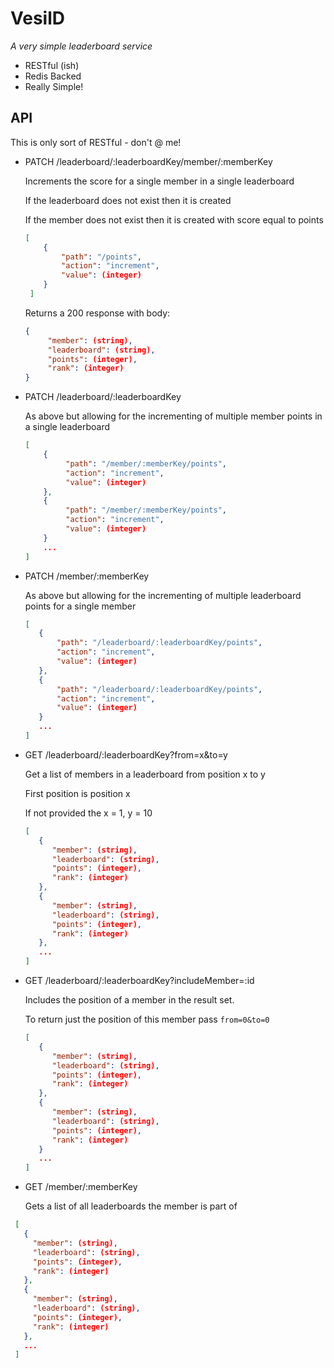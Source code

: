 VesilD
======

*A very simple leaderboard service*

 * RESTful (ish)
 * Redis Backed
 * Really Simple!
 
API
---
This is only sort of RESTful - don't @ me!

 - PATCH /leaderboard/:leaderboardKey/member/:memberKey
 
    Increments the score for a single member in a single leaderboard
    
    If the leaderboard does not exist then it is created
    
    If the member does not exist then it is created with score equal to points
     
    ```json
    [
        {
            "path": "/points",
            "action": "increment",
            "value": (integer)
        }
     ]
    ```

    Returns a 200 response with body:
 
    ```json
    {
         "member": (string),
         "leaderboard": (string),
         "points": (integer),
         "rank": (integer)
    }
    ```
 
 - PATCH /leaderboard/:leaderboardKey
   
    As above but allowing for the incrementing of multiple member points in a single leaderboard
    
    ```json
    [
        {
             "path": "/member/:memberKey/points",
             "action": "increment",
             "value": (integer)
        },
        {
             "path": "/member/:memberKey/points",
             "action": "increment",
             "value": (integer)
        }
        ...
    ]
    ```
 
 - PATCH /member/:memberKey
 
    As above but allowing for the incrementing of multiple leaderboard points for a single member
 
    ```json
    [
       {
           "path": "/leaderboard/:leaderboardKey/points",
           "action": "increment",
           "value": (integer)
       },
       {
           "path": "/leaderboard/:leaderboardKey/points",
           "action": "increment",
           "value": (integer)
       }
       ...
    ]
    ```
 
 - GET /leaderboard/:leaderboardKey?from=x&to=y
 
    Get a list of members in a leaderboard from position x to y
  
    First position is position x
 
    If not provided the x = 1, y = 10
    
    ```json
    [
       {
          "member": (string),
          "leaderboard": (string),
          "points": (integer),
          "rank": (integer)
       },    
       {
          "member": (string),
          "leaderboard": (string),
          "points": (integer),
          "rank": (integer)
       },
       ...
    ]
    ```
 
  - GET /leaderboard/:leaderboardKey?includeMember=:id
  
    Includes the position of a member in the result set.
  
    To return just the position of this member pass ```from=0&to=0```
  
    ```json
    [
       {
          "member": (string),
          "leaderboard": (string),
          "points": (integer),
          "rank": (integer)
       },
       {
          "member": (string),
          "leaderboard": (string),
          "points": (integer),
          "rank": (integer)
       }
       ...
    ]
    ```

  - GET /member/:memberKey
  
    Gets a list of all leaderboards the member is part of
  
   ```json
    [
      {
        "member": (string),
        "leaderboard": (string),
        "points": (integer),
        "rank": (integer)
      },    
      {
        "member": (string),
        "leaderboard": (string),
        "points": (integer),
        "rank": (integer)
      },
      ...
    ]
   ```
